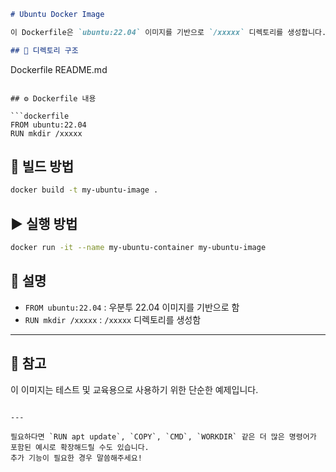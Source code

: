 ```markdown
# Ubuntu Docker Image

이 Dockerfile은 `ubuntu:22.04` 이미지를 기반으로 `/xxxxx` 디렉토리를 생성합니다.

## 📁 디렉토리 구조

```

Dockerfile
README.md

````

## ⚙️ Dockerfile 내용

```dockerfile
FROM ubuntu:22.04
RUN mkdir /xxxxx
````

## 🚀 빌드 방법

```bash
docker build -t my-ubuntu-image .
```

## ▶️ 실행 방법

```bash
docker run -it --name my-ubuntu-container my-ubuntu-image
```

## 📂 설명

* `FROM ubuntu:22.04` : 우분투 22.04 이미지를 기반으로 함
* `RUN mkdir /xxxxx` : `/xxxxx` 디렉토리를 생성함

---

## 📝 참고

이 이미지는 테스트 및 교육용으로 사용하기 위한 단순한 예제입니다.

```

---

필요하다면 `RUN apt update`, `COPY`, `CMD`, `WORKDIR` 같은 더 많은 명령어가 포함된 예시로 확장해드릴 수도 있습니다.  
추가 기능이 필요한 경우 말씀해주세요!
```

